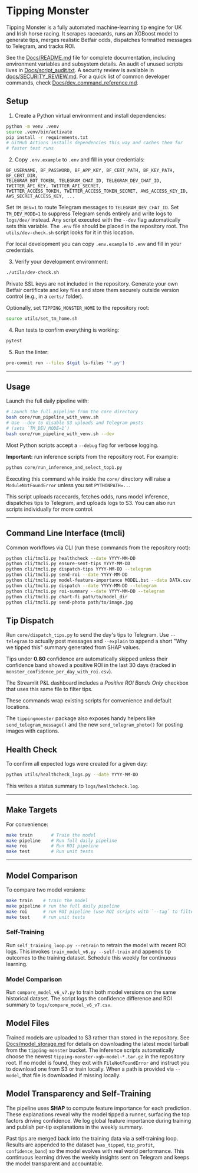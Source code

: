 # Tipping Monster

Tipping Monster is a fully automated machine-learning tip engine for UK and Irish horse racing. It scrapes racecards, runs an XGBoost model to generate tips, merges realistic Betfair odds, dispatches formatted messages to Telegram, and tracks ROI.

See the [Docs/README.md](Docs/README.md) file for complete documentation, including environment variables and subsystem details. An audit of unused scripts lives in [Docs/script_audit.txt](Docs/script_audit.txt). A security review is available in [docs/SECURITY_REVIEW.md](docs/SECURITY_REVIEW.md). For a quick list of common developer commands, check [Docs/dev_command_reference.md](Docs/dev_command_reference.md).

## Setup

1. Create a Python virtual environment and install dependencies:

```bash
python -m venv .venv
source .venv/bin/activate
pip install -r requirements.txt
# GitHub Actions installs dependencies this way and caches them for
# faster test runs
```

2. Copy `.env.example` to `.env` and fill in your credentials:

```
BF_USERNAME, BF_PASSWORD, BF_APP_KEY, BF_CERT_PATH, BF_KEY_PATH, BF_CERT_DIR,
TELEGRAM_BOT_TOKEN, TELEGRAM_CHAT_ID, TELEGRAM_DEV_CHAT_ID, TWITTER_API_KEY, TWITTER_API_SECRET,
TWITTER_ACCESS_TOKEN, TWITTER_ACCESS_TOKEN_SECRET, AWS_ACCESS_KEY_ID, AWS_SECRET_ACCESS_KEY, ...
```


Set `TM_DEV=1` to route Telegram messages to `TELEGRAM_DEV_CHAT_ID`.
Set `TM_DEV_MODE=1` to suppress Telegram sends entirely and write logs to `logs/dev/` instead. Any script executed with the `--dev` flag automatically sets this variable.
The `.env` file should be placed in the repository root. The `utils/dev-check.sh` script looks for it in this location.


For local development you can copy `.env.example` to `.env` and fill in your credentials.

3. Verify your development environment:

```bash
./utils/dev-check.sh
```

Private SSL keys are not included in the repository. Generate your own Betfair certificate and key files and store them securely outside version control (e.g., in a `certs/` folder).

Optionally, set `TIPPING_MONSTER_HOME` to the repository root:

```bash
source utils/set_tm_home.sh
```

4. Run tests to confirm everything is working:

```bash
pytest
```

5. Run the linter:

```bash
pre-commit run --files $(git ls-files '*.py')
```

---

## Usage

Launch the full daily pipeline with:

```bash
# Launch the full pipeline from the core directory
bash core/run_pipeline_with_venv.sh
# Use --dev to disable S3 uploads and Telegram posts
# (sets `TM_DEV_MODE=1`)
bash core/run_pipeline_with_venv.sh --dev
```

Most Python scripts accept a `--debug` flag for verbose logging.

**Important:** run inference scripts from the repository root. For example:

```bash
python core/run_inference_and_select_top1.py
```
Executing this command while inside the `core/` directory will raise a `ModuleNotFoundError` unless you set `PYTHONPATH=..`.

This script uploads racecards, fetches odds, runs model inference, dispatches tips to Telegram, and uploads logs to S3. You can also run scripts individually for more control.

---

## Command Line Interface (tmcli)

Common workflows via CLI (run these commands from the repository root):

```bash
python cli/tmcli.py healthcheck --date YYYY-MM-DD
python cli/tmcli.py ensure-sent-tips YYYY-MM-DD
python cli/tmcli.py dispatch-tips YYYY-MM-DD --telegram
python cli/tmcli.py send-roi --date YYYY-MM-DD
python cli/tmcli.py model-feature-importance MODEL.bst --data DATA.csv --out chart.png
python cli/tmcli.py dispatch --date YYYY-MM-DD --telegram
python cli/tmcli.py roi-summary --date YYYY-MM-DD --telegram
python cli/tmcli.py chart-fi path/to/model_dir
python cli/tmcli.py send-photo path/to/image.jpg
```

## Tip Dispatch

Run `core/dispatch_tips.py` to send the day's tips to Telegram. Use `--telegram` to
actually post messages and `--explain` to append a short "Why we tipped this" summary generated from SHAP values.

Tips under **0.80** confidence are automatically skipped unless their confidence
band showed a positive ROI in the last 30 days (tracked in
`monster_confidence_per_day_with_roi.csv`).

The Streamlit P&L dashboard includes a *Positive ROI Bands Only* checkbox that
uses this same file to filter tips.

These commands wrap existing scripts for convenience and default locations.

The `tippingmonster` package also exposes handy helpers like
`send_telegram_message()` and the new `send_telegram_photo()` for posting
images with captions.




## Health Check

To confirm all expected logs were created for a given day:

```bash
python utils/healthcheck_logs.py --date YYYY-MM-DD
```

This writes a status summary to `logs/healthcheck.log`.

---

## Make Targets

For convenience:

```bash
make train       # Train the model
make pipeline    # Run full daily pipeline
make roi         # Run ROI pipeline
make test        # Run unit tests
```

---

## Model Comparison

To compare two model versions:

```bash
make train    # train the model
make pipeline # run the full daily pipeline
make roi      # run ROI pipeline (use ROI scripts with `--tag` to filter by tag)
make test     # run unit tests
```

### Self-Training

Run `self_training_loop.py --retrain` to retrain the model with recent ROI logs.
This invokes `train_model_v6.py --self-train` and appends tip outcomes to the
training dataset. Schedule this weekly for continuous learning.

### Model Comparison

Run `compare_model_v6_v7.py` to train both model versions on the same historical dataset. The script logs the confidence difference and ROI summary to `logs/compare_model_v6_v7.csv`.

## Model Files

Trained models are uploaded to S3 rather than stored in the repository. See
[Docs/model_storage.md](Docs/model_storage.md) for details on downloading the
latest model tarball from the `tipping-monster` bucket. The inference scripts
automatically choose the newest `tipping-monster-xgb-model-*.tar.gz` in the
repository root. If no model is found, they exit with `FileNotFoundError` and
instruct you to download one from S3 or train locally. When a path is provided
via `--model`, that file is downloaded if missing locally.

## Model Transparency and Self‑Training

The pipeline uses **SHAP** to compute feature importance for each prediction. These explanations
reveal why the model tipped a runner, surfacing the top factors driving confidence. We log global
feature importance during training and publish per‑tip explanations in the weekly summary.

Past tips are merged back into the training data via a self‑training loop. Results are appended to
the dataset (`was_tipped`, `tip_profit`, `confidence_band`) so the model evolves with real world
performance. This continuous learning drives the weekly insights sent on Telegram and keeps the
model transparent and accountable.
